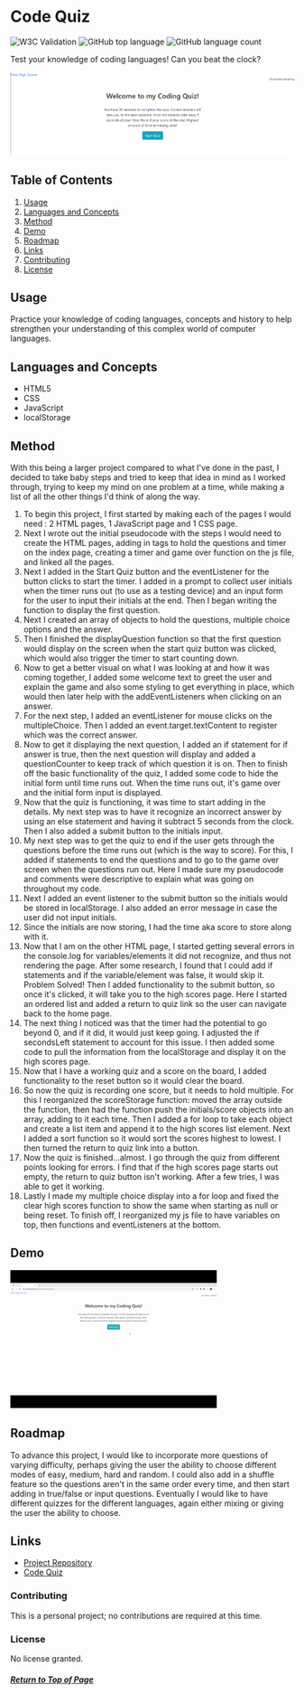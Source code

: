 # Code Quiz

![W3C Validation](https://img.shields.io/w3c-validation/html?targetUrl=https%3A%2F%2Fncmarsh.github.io%2F4_code_quiz%2F)
![GitHub top language](https://img.shields.io/github/languages/top/ncmarsh/4_code_quiz)
![GitHub language count](https://img.shields.io/github/languages/count/ncmarsh/4_code_quiz)

Test your knowledge of coding languages! Can you beat the clock?

![Quiz Screenshot](assets/home_screenshot.png)

## Table of Contents

1. [Usage](#Usage)
1. [Languages and Concepts](#Languages-and-Concepts)
1. [Method](#Method)
1. [Demo](#Demo)
1. [Roadmap](#Roadmap)
1. [Links](#Links)
1. [Contributing](#Contributing)
1. [License](#License)

## Usage

Practice your knowledge of coding languages, concepts and history to help strengthen your understanding of this complex world of computer languages.

## Languages and Concepts

- HTML5
- CSS
- JavaScript
- localStorage

## Method

With this being a larger project compared to what I've done in the past, I decided to take baby steps and tried to keep that idea in mind as I worked through, trying to keep my mind on one problem at a time, while making a list of all the other things I'd think of along the way.

1. To begin this project, I first started by making each of the pages I would need : 2 HTML pages, 1 JavaScript page and 1 CSS page.
1. Next I wrote out the initial pseudocode with the steps I would need to create the HTML pages, adding in tags to hold the questions and timer on the index page, creating a timer and game over function on the js file, and linked all the pages.
1. Next I added in the Start Quiz button and the eventListener for the button clicks to start the timer. I added in a prompt to collect user initials when the timer runs out (to use as a testing device) and an input form for the user to input their initials at the end. Then I began writing the function to display the first question.
1. Next I created an array of objects to hold the questions, multiple choice options and the answer.
1. Then I finished the displayQuestion function so that the first question would display on the screen when the start quiz button was clicked, which would also trigger the timer to start counting down.
1. Now to get a better visual on what I was looking at and how it was coming together, I added some welcome text to greet the user and explain the game and also some styling to get everything in place, which would then later help with the addEventListeners when clicking on an answer.
1. For the next step, I added an eventListener for mouse clicks on the multipleChoice. Then I added an event.target.textContent to register which was the correct answer.
1. Now to get it displaying the next question, I added an if statement for if answer is true, then the next question will display and added a questionCounter to keep track of which question it is on. Then to finish off the basic functionality of the quiz, I added some code to hide the initial form until time runs out. When the time runs out, it's game over and the initial form input is displayed.
1. Now that the quiz is functioning, it was time to start adding in the details. My next step was to have it recognize an incorrect answer by using an else statement and having it subtract 5 seconds from the clock. Then I also added a submit button to the initials input.
1. My next step was to get the quiz to end if the user gets through the questions before the time runs out (which is the way to score). For this, I added if statements to end the questions and to go to the game over screen when the questions run out. Here I made sure my pseudocode and comments were descriptive to explain what was going on throughout my code.
1. Next I added an event listener to the submit button so the initials would be stored in localStorage. I also added an error message in case the user did not input initials.
1. Since the initials are now storing, I had the time aka score to store along with it.
1. Now that I am on the other HTML page, I started getting several errors in the console.log for variables/elements it did not recognize, and thus not rendering the page. After some research, I found that I could add if statements and if the variable/element was false, it would skip it. Problem Solved! Then I added functionality to the submit button, so once it's clicked, it will take you to the high scores page. Here I started an ordered list and added a return to quiz link so the user can navigate back to the home page.
1. The next thing I noticed was that the timer had the potential to go beyond 0, and if it did, it would just keep going. I adjusted the if secondsLeft statement to account for this issue. I then added some code to pull the information from the localStorage and display it on the high scores page.
1. Now that I have a working quiz and a score on the board, I added functionality to the reset button so it would clear the board.
1. So now the quiz is recording one score, but it needs to hold multiple. For this I reorganized the scoreStorage function: moved the array outside the function, then had the function push the initials/score objects into an array, adding to it each time. Then I added a for loop to take each object and create a list item and append it to the high scores list element. Next I added a sort function so it would sort the scores highest to lowest. I then turned the return to quiz link into a button.
1. Now the quiz is finished...almost. I go through the quiz from different points looking for errors. I find that if the high scores page starts out empty, the return to quiz button isn't working. After a few tries, I was able to get it working.
1. Lastly I made my multiple choice display into a for loop and fixed the clear high scores function to show the same when starting as null or being reset. To finish off, I reorganized my js file to have variables on top, then functions and eventListeners at the bottom.

## Demo

![Demo](assets/quiz_demo.gif)

## Roadmap

To advance this project, I would like to incorporate more questions of varying difficulty, perhaps giving the user the ability to choose different modes of easy, medium, hard and random. I could also add in a shuffle feature so the questions aren't in the same order every time, and then start adding in true/false or input questions. Eventually I would like to have different quizzes for the different languages, again either mixing or giving the user the ability to choose.

## Links

- [Project Repository](https://github.com/ncmarsh/4_code_quiz) 
- [Code Quiz](https://ncmarsh.github.io/4_code_quiz/)

### Contributing

This is a personal project; no contributions are required at this time.

### License

No license granted.

##### [Return to Top of Page](#Code-Quiz)